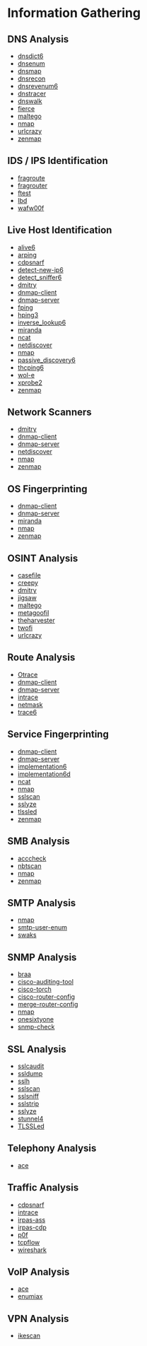 # Information Gathering 

DNS Analysis
------------

 * [dnsdict6](../tools/dnsdict6.md)
 * [dnsenum](../tools/dnsenum.md)
 * [dnsmap](../tools/dnsmap.md)
 * [dnsrecon](../tools/dnsrecon.md)
 * [dnsrevenum6](../tools/dnsrevenum6.md)
 * [dnstracer](../tools/dnstracer.md)
 * [dnswalk](../tools/dnswalk.md)
 * [fierce](../tools/fierce.md)
 * [maltego](../tools/maltego.md)
 * [nmap](../tools/nmap.md)
 * [urlcrazy](../tools/urlcrazy.md)
 * [zenmap](../tools/zenmap.md)

IDS / IPS Identification
------------

 * [fragroute](../tools/fragroute.md)
 * [fragrouter](../tools/fragrouter.md)
 * [ftest](../tools/ftest.md)
 * [lbd](../tools/lbd.md)
 * [wafw00f](../tools/wafw00f.md)

Live Host Identification
------------

 * [alive6](../tools/alive6.md)
 * [arping](../tools/arping.md)
 * [cdpsnarf](../tools/cdpsnarf.md)
 * [detect-new-ip6](../tools/detect-new-ip6.md)
 * [detect_sniffer6](../tools/detect_sniffer6.md)
 * [dmitry](../tools/dmitry.md)
 * [dnmap-client](../tools/dnmap-client.md)
 * [dnmap-server](../tools/dnmap-server.md)
 * [fping](../tools/fping.md)
 * [hping3](../tools/hping3.md)
 * [inverse_lookup6](../tools/inverse_lookup6.md)
 * [miranda](../tools/miranda.md)
 * [ncat](../tools/ncat.md)
 * [netdiscover](../tools/netdiscover.md)
 * [nmap](../tools/nmap.md)
 * [passive_discovery6](../tools/passive_discovery6.md)
 * [thcping6](../tools/thcping6.md)
 * [wol-e](../tools/wol-e.md)
 * [xprobe2](../tools/xprobe2.md) 
 * [zenmap](../tools/zenmap.md)

Network Scanners
------------

 * [dmitry](../tools/dmitry.md)
 * [dnmap-client](../tools/dnmap-client.md)
 * [dnmap-server](../tools/dnmap-server.md)
 * [netdiscover](../tools/netdiscover.md)
 * [nmap](../tools/nmap.md)
 * [zenmap](../tools/zenmap.md)

OS Fingerprinting
------------

 * [dnmap-client](../tools/dnmap-client.md)
 * [dnmap-server](../tools/dnmap-server.md)
 * [miranda](../tools/miranda.md)
 * [nmap](../tools/nmap.md)
 * [zenmap](../tools/zenmap.md)

OSINT Analysis
------------

 * [casefile](../tools/casefile.md)
 * [creepy](../tools/creepy.md)
 * [dmitry](../tools/dmistry.md)
 * [jigsaw](../tools/jigsaw.md)
 * [maltego](../tools/maltego.md)
 * [metagoofil](../tools/metagoofil.md)
 * [theharvester](../tools/theharvester.md)
 * [twofi](../tools/twofi.md)
 * [urlcrazy](../tools/urlcrazy.md)

Route Analysis
------------

 * [Otrace](../tools/0trace.md)
 * [dnmap-client](../tools/dnmap-client.md)
 * [dnmap-server](../tools/dnmap-server.md)
 * [intrace](../tools/intrace.md)
 * [netmask](../tools/netmask.md)
 * [trace6](../tools/trace6.md)

Service Fingerprinting
------------

 * [dnmap-client](../tools/dnmap-client.md)
 * [dnmap-server](../tools/dnmap-server.md)
 * [implementation6](../tools/implementation6.md)
 * [implementation6d](../tools/implementation6d.md)
 * [ncat](../tools/ncat.md)
 * [nmap](../tools/nmap.md)
 * [sslscan](../tools/sslscan.md)
 * [sslyze](../tools/sslyze.md)
 * [tlssled](../tools/tlssled.md)
 * [zenmap](../tools/zenmap.md)

SMB Analysis
------------

 * [acccheck](../tools/acccheck.md)
 * [nbtscan](../tools/nbtscan.md)
 * [nmap](../tools/nmap.md)
 * [zenmap](../tools/zenmap.md)

SMTP Analysis
------------

 * [nmap](../tools/nmap.md)
 * [smtp-user-enum](../tools/smtp-user-enum.md)
 * [swaks](../tools/swaks.md)

SNMP Analysis
------------

 * [braa](../tools/braa.md)
 * [cisco-auditing-tool](../tools/CAT.md)
 * [cisco-torch](../tools/cisco-torch.md)
 * [cisco-router-config](../tools/cisco-router-config.md)
 * [merge-router-config](../tools/merge-router-config.md)
 * [nmap](../tools/nmap.md)
 * [onesixtyone](../tools/onesixtyone.md)
 * [snmp-check](../tools/snmpcheck.md)

SSL Analysis
------------

 * [sslcaudit](../tools/sslcaudit.md)
 * [ssldump](../tools/ssldump.md)
 * [sslh](../tools/sslh.md)
 * [sslscan](../tools/sslscan.md)
 * [sslsniff](../tools/sslsniff.md)
 * [sslstrip](../tools/sslstrip.md)
 * [sslyze](../tools/sslyze.md)
 * [stunnel4](../tools/stunnel4.md)
 * [TLSSLed](../tools/tlssled.md)


Telephony Analysis
------------

 * [ace](../tools/ace.md)

Traffic Analysis
------------

 * [cdpsnarf](../tools/cdpsnarf.md)
 * [intrace](../tools/intrace.md)
 * [irpas-ass](../tools/irpass-ass.md)
 * [irpas-cdp](../tools/irpass-cdp.md)
 * [p0f](../tools/p0f.md)
 * [tcpflow](../tools/tcpflow.md)
 * [wireshark](../tools/wireshark.md)

VoIP Analysis
------------

 * [ace](../tools/ace.md)
 * [enumiax](../tools/enumiax.md)


VPN Analysis
------------

 * [ikescan](../tools/ikescan.md)
